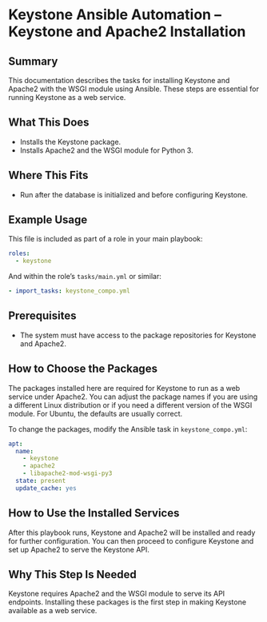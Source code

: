 # Keystone Ansible Automation – Keystone and Apache2 Installation

## Summary

This documentation describes the tasks for installing Keystone and Apache2 with the WSGI module using Ansible. These steps are essential for running Keystone as a web service.

## What This Does

- Installs the Keystone package.
- Installs Apache2 and the WSGI module for Python 3.

## Where This Fits

- Run after the database is initialized and before configuring Keystone.

## Example Usage

This file is included as part of a role in your main playbook:

```yaml
roles:
  - keystone
```

And within the role’s `tasks/main.yml` or similar:

```yaml
- import_tasks: keystone_compo.yml
```

## Prerequisites

- The system must have access to the package repositories for Keystone and Apache2.

## How to Choose the Packages

The packages installed here are required for Keystone to run as a web service under Apache2. You can adjust the package names if you are using a different Linux distribution or if you need a different version of the WSGI module. For Ubuntu, the defaults are usually correct.

To change the packages, modify the Ansible task in `keystone_compo.yml`:

```yaml
apt:
  name:
    - keystone
    - apache2
    - libapache2-mod-wsgi-py3
  state: present
  update_cache: yes
```

## How to Use the Installed Services

After this playbook runs, Keystone and Apache2 will be installed and ready for further configuration. You can then proceed to configure Keystone and set up Apache2 to serve the Keystone API.

## Why This Step Is Needed

Keystone requires Apache2 and the WSGI module to serve its API endpoints. Installing these packages is the first step in making Keystone available as a web service.
